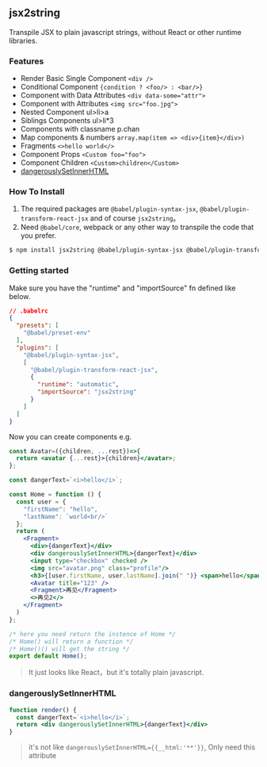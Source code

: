 ## jsx2string

Transpile JSX to plain javascript strings, without React or other runtime libraries.

### Features

- Render Basic Single Component `<div />`
- Conditional Component `{condition ? <foo/> : <bar/>}`
- Component with Data Attributes `<div data-some="attr">`
- Component with Attributes `<img src="foo.jpg">`
- Nested Component ul>li>a
- Siblings Components ul>li\*3
- Components with classname p.chan
- Map components & numbers `array.map(item => <div>{item}</div>)`
- Fragments `<>hello world</>`
- Component Props `<Custom foo="foo">`
- Component Children `<Custom>children</Custom>`
- [dangerouslySetInnerHTML](#dangerouslysetinnerhtml)

### How To Install

1. The required packages are `@babel/plugin-syntax-jsx`, `@babel/plugin-transform-react-jsx` and of course `jsx2string`。
2. Need `@babel/core`, webpack or any other way to transpile the code that you prefer.

```sh
$ npm install jsx2string @babel/plugin-syntax-jsx @babel/plugin-transform-react-jsx
```

### Getting started

Make sure you have the "runtime" and "importSource" fn defined like below.

```json
// .babelrc
{
  "presets": [
    "@babel/preset-env"
  ],
  "plugins": [
    "@babel/plugin-syntax-jsx",
    [
      "@babel/plugin-transform-react-jsx",
      {
        "runtime": "automatic",
        "importSource": "jsx2string"
      }
    ]
  ]
}
```

Now you can create components e.g.

```jsx
const Avatar=({children, ...rest})=>{
  return <avatar {...rest}>{children}</avatar>;
};

const dangerText=`<i>hello</i>`;

const Home = function () {
  const user = {
    "firstName": "hello",
    "lastName": `world<br/>`
  };
  return (
    <Fragment>
      <div>{dangerText}</div>
      <div dangerouslySetInnerHTML>{dangerText}</div>
      <input type="checkbox" checked />
      <img src="avatar.png" class="profile"/>
      <h3>{[user.firstName, user.lastName].join(" ")} <span>hello</span></h3>
      <Avatar title="123" />
      <Fragment>再见</Fragment>
      <>再见2</>
    </Fragment>
  )
};

/* here you need return the instence of Home */
/* Home() will return a function */
/* Home()() will get the string */
export default Home();
```

> It just looks like React，but it's totally plain javascript. 

### dangerouslySetInnerHTML

```jsx
function render() {
  const dangerText=`<i>hello</i>`;
  return <div dangerouslySetInnerHTML>{dangerText}</div>
}
```

> it's not like `dangerouslySetInnerHTML={{__html:'**'}}`, Only need this attribute
